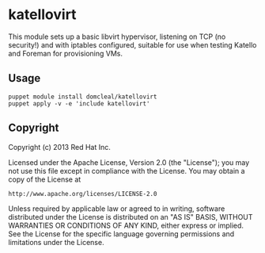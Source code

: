 # katellovirt

This module sets up a basic libvirt hypervisor, listening on TCP (no
security!) and with iptables configured, suitable for use when testing Katello
and Foreman for provisioning VMs.

## Usage

    puppet module install domcleal/katellovirt
    puppet apply -v -e 'include katellovirt'

## Copyright

Copyright (c) 2013 Red Hat Inc.

Licensed under the Apache License, Version 2.0 (the "License");
you may not use this file except in compliance with the License.
You may obtain a copy of the License at

    http://www.apache.org/licenses/LICENSE-2.0

Unless required by applicable law or agreed to in writing, software
distributed under the License is distributed on an "AS IS" BASIS,
WITHOUT WARRANTIES OR CONDITIONS OF ANY KIND, either express or implied.
See the License for the specific language governing permissions and
limitations under the License.
